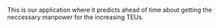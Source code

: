 This is our application where it predicts ahead of time about getting the neccessary manpower for the increasing TEUs.
